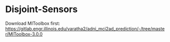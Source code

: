 # Disjoint-Sensors
Download MIToolbox first: https://gitlab.engr.illinois.edu/varatha2/adni_mci2ad_prediction/-/tree/master/MIToolbox-3.0.0
